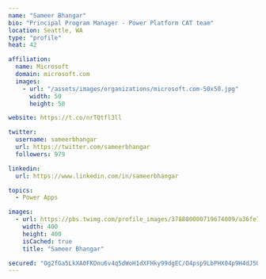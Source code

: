 ```yaml
---
name: "Sameer Bhangar"
bio: "Principal Program Manager - Power Platform CAT team"
location: Seattle, WA
type: "profile"
heat: 42

affiliation:
  name: Microsoft
  domain: microsoft.com
  images:
    - url: "/assets/images/organizations/microsoft.com-50x50.jpg"
      width: 50
      height: 50

website: https://t.co/nrTQtfl3ll

twitter:
  username: sameerbhangar
  url: https://twitter.com/sameerbhangar
  followers: 979

linkedin:
  url: https://www.linkedin.com/in/sameerbhangar

topics:
  - Power Apps

images:
  - url: https://pbs.twimg.com/profile_images/378800000719674009/a36fe7ddfab1778b76e5793772e43798_400x400.jpeg
    width: 400
    height: 400
    isCached: true
    title: "Sameer Bhangar"

secured: "Og2fGa5LkXA0FKOnu6v4q5dWoH1dXFHky99dgEC/O4psp9LbPHX04p9H4dJ5Qk6HKyPbFA9f6aUI1b086bw0tfBhT9XSdSS+AnE0KqsUy9ueE00dTbX5jHodGXGgLjUlat3ye/8ZmBYgpGN0HHDtuysEBd3l7nV0LfE5N0+px9oXGA+scN4avW2j/dVt0ks3UC1AybDnbGaJOOQHX7OvaYp/CqPcuWVhgCwhqI9jx+HbbGCnu7zax4v8gIiCabIMq+TMX0SuiQcR5dmTxjdeNUKPXPxnu/SlcPGpYZ2PYPMZeX2wKyZLeIFcNhn3NBZvmWRhi56X+TjxHziVUF6i/+2H2RgNUWJh7G4CdO5HkPoQ3Bd/uP/y6Z1uxP6tM+nghf7mdGxMKRoVHRqAgmZ8XQ==;jV4ChW10XDqFeF5g0laDyA=="
---
```


